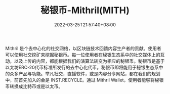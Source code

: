 ﻿---
weight: 
title: "秘银币-Mithril(MITH)"
description: "Mithril 是个去中心化的社交网络，以区块链技术回馈内容生产者的贡献"
date: 2022-03-25T21:57:40+08:00
lastmod: 2022-03-25T16:45:40+08:00
draft: false
authors: ["Metabd"]
featuredImage: "miyinbi-mithrilmith.webp"
link: ""
tags: ["数字代币","秘银币-Mithril(MITH)"]
categories: ["navigation"]
navigation: ["数字代币"]
lightgallery: true
toc: true
pinned: false
recommend: false
recommend1: false
---
Mithril 是个去中心化的社交网络，以区块链技术回馈内容生产者的贡献。使用者可以使用社交挖矿来挖掘秘银币。每一位使用者在秘银生态系中的社交媒体上的互动，以及上传的内容，都能根据我们的演算法转变为相应的秘银币。秘银币是基于以太坊ERC-20代币标准所发行的去中心化代币。秘银币即将能用于秘银生态系中的众多产品与功能。举凡社交，直播软件，或是内容分享网站，都在我们的规划中，前首先加入的会是 INST.RECYCLE。通过 Mithril Wallet，使用者能够将秘银币转换成比特币或是以太币。
